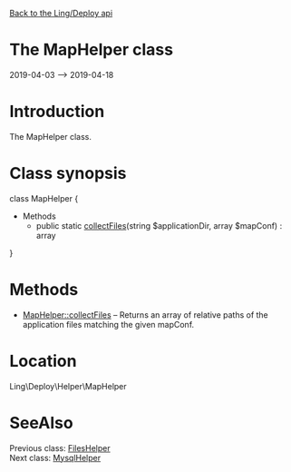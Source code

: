 [Back to the Ling/Deploy api](https://github.com/lingtalfi/Deploy/blob/master/doc/api/Ling/Deploy.md)



The MapHelper class
================
2019-04-03 --> 2019-04-18






Introduction
============

The MapHelper class.



Class synopsis
==============


class <span class="pl-k">MapHelper</span>  {

- Methods
    - public static [collectFiles](https://github.com/lingtalfi/Deploy/blob/master/doc/api/Ling/Deploy/Helper/MapHelper/collectFiles.md)(string $applicationDir, array $mapConf) : array

}






Methods
==============

- [MapHelper::collectFiles](https://github.com/lingtalfi/Deploy/blob/master/doc/api/Ling/Deploy/Helper/MapHelper/collectFiles.md) &ndash; Returns an array of relative paths of the application files matching the given mapConf.





Location
=============
Ling\Deploy\Helper\MapHelper


SeeAlso
==============
Previous class: [FilesHelper](https://github.com/lingtalfi/Deploy/blob/master/doc/api/Ling/Deploy/Helper/FilesHelper.md)<br>Next class: [MysqlHelper](https://github.com/lingtalfi/Deploy/blob/master/doc/api/Ling/Deploy/Helper/MysqlHelper.md)<br>

